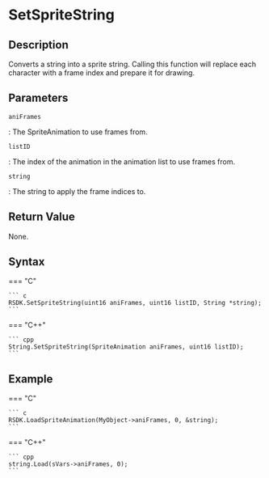 # SetSpriteString

## Description
Converts a string into a sprite string. Calling this function will replace each character with a frame index and prepare it for drawing.

## Parameters
`aniFrames`

:   The SpriteAnimation to use frames from.

`listID`

:   The index of the animation in the animation list to use frames from.

`string`

:   The string to apply the frame indices to.

## Return Value
None.

## Syntax
=== "C"

    ``` c
    RSDK.SetSpriteString(uint16 aniFrames, uint16 listID, String *string);
    ```

=== "C++"

    ``` cpp
    String.SetSpriteString(SpriteAnimation aniFrames, uint16 listID);
    ```

## Example
=== "C"

    ``` c
    RSDK.LoadSpriteAnimation(MyObject->aniFrames, 0, &string);
    ```

=== "C++"

    ``` cpp
    string.Load(sVars->aniFrames, 0);
    ```